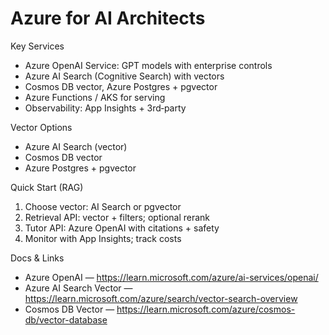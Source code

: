# Azure for AI Architects

Key Services
- Azure OpenAI Service: GPT models with enterprise controls
- Azure AI Search (Cognitive Search) with vectors
- Cosmos DB vector, Azure Postgres + pgvector
- Azure Functions / AKS for serving
- Observability: App Insights + 3rd‑party

Vector Options
- Azure AI Search (vector)
- Cosmos DB vector
- Azure Postgres + pgvector

Quick Start (RAG)
1) Choose vector: AI Search or pgvector
2) Retrieval API: vector + filters; optional rerank
3) Tutor API: Azure OpenAI with citations + safety
4) Monitor with App Insights; track costs

Docs & Links
- Azure OpenAI — https://learn.microsoft.com/azure/ai-services/openai/
- Azure AI Search Vector — https://learn.microsoft.com/azure/search/vector-search-overview
- Cosmos DB Vector — https://learn.microsoft.com/azure/cosmos-db/vector-database
